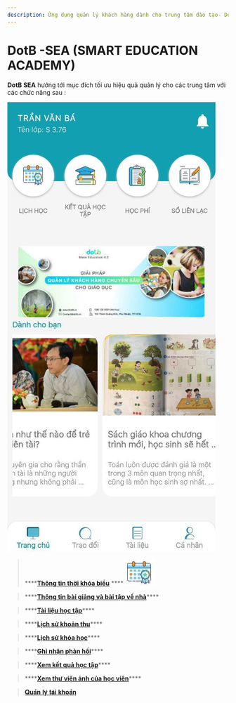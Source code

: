 ```yaml
---
description: Ứng dụng quản lý khách hàng dành cho trung tâm đào tạo- DotB SEA
---
```


# DotB -SEA \(SMART EDUCATION ACADEMY\)

**DotB SEA** hướng tới mục đích tối ưu hiệu quả quản lý cho các trung tâm với các chức năng sau :

![](../.gitbook/assets/image%20%2831%29.png)

> \*\*\*\*[**Thông tin thời khóa biểu**](https://help.dotb.vn/mobile/thong-tin-thoi-khoa-bieu) ****![](../.gitbook/assets/lichhojc%20%281%29.jpg)

> \*\*\*\*[**Thông tin bài giảng và bài tập về nhà**](https://help.dotb.vn/mobile/thong-tin-bai-giang-va-bai-tap-ve-nha)\*\*\*\*

> \*\*\*\*[**Tài liệu học tập**](https://help.dotb.vn/mobile/tai-lieu-hoc-tap)\*\*\*\*

> \*\*\*\*[**Lịch sử khoản thu**](https://help.dotb.vn/mobile/lich-su-khoan-thu)\*\*\*\*

> \*\*\*\*[**Lịch sử khóa học**](https://help.dotb.vn/mobile/lich-su-khoa-hoc)\*\*\*\*

> \*\*\*\*[**Ghi nhận phản hồi**](https://help.dotb.vn/mobile/ghi-nhan-phan-hoi)\*\*\*\*

> \*\*\*\*[**Xem kết quả học tập**](https://help.dotb.vn/mobile/theo-doi-ket-qua-hoc-tap)\*\*\*\*

> \*\*\*\*[**Xem thư viện ảnh của học viên**](https://help.dotb.vn/mobile/xem-thu-vien-anh-cua-hoc-vien)\*\*\*\*

> [𝐐𝐮𝐚̉𝐧 𝐥𝐲́ 𝐭𝐚̀𝐢 𝐤𝐡𝐨𝐚̉𝐧](https://help.dotb.vn/mobile/quan-li-tai-khoan)

